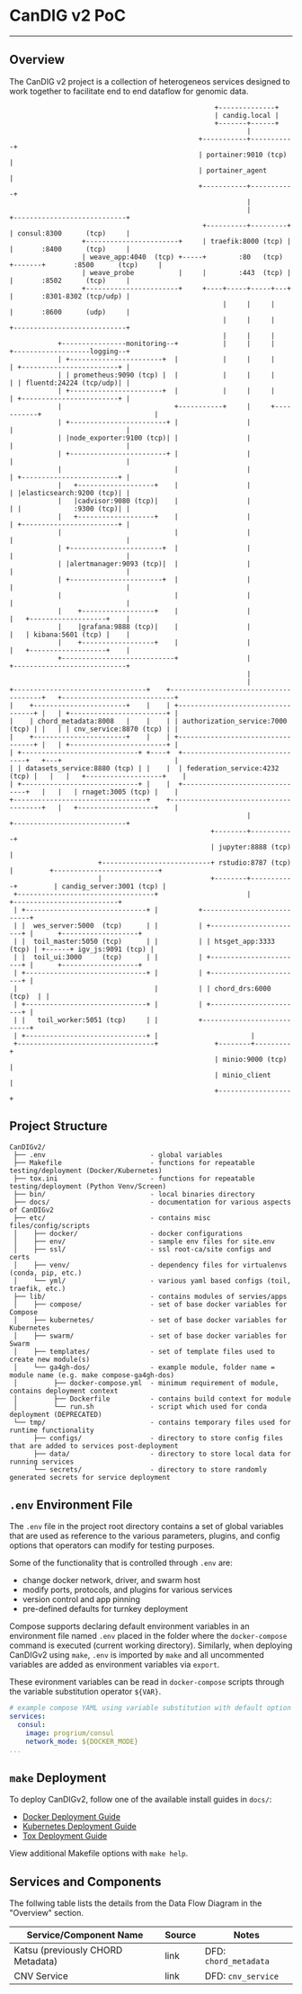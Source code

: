 # CanDIG v2 PoC

- - -

## Overview

The CanDIG v2 project is a collection of heterogeneos services designed to work together to facilitate end to end
dataflow for genomic data.

```plaintext
                                                   +--------------+
                                                   | candig.local |
                                                   +-------+------+
                                                           |
                                               +-----------+-----------+
                                               | portainer:9010 (tcp)  |
                                               | portainer_agent       |
                                               +-----------+-----------+
                                                           |
                                                           |                 +----------------------------+
                                                +----------+---------+       | consul:8300      (tcp)     |
                  +-----------------------+     | traefik:8000 (tcp) |       |       :8400      (tcp)     |
                  | weave_app:4040  (tcp) +-----+        :80   (tcp) +-------+       :8500      (tcp)     |
                  | weave_probe           |     |        :443  (tcp) |       |       :8502      (tcp)     |
                  +-----------------------+     +----+-----+-----+---+       |       :8301-8302 (tcp/udp) |
                                                     |     |     |           |       :8600      (udp)     |
                                                     |     |     |           +----------------------------+
                                                     |     |     |
            +----------------monitoring--+           |     |     |           +-------------------logging--+
            | +-----------------------+  |           |     |     |           | +------------------------+ |
            | | prometheus:9090 (tcp) |  |           |     |     |           | | fluentd:24224 (tcp/udp)| |
            | +-----------------------+  |           |     |     |           | +------------------------+ |
            |                            +-----------+     |     +-----------+                            |
            | +------------------------+ |                 |                 |                            |
            | |node_exporter:9100 (tcp)| |                 |                 |                            |
            | +------------------------+ |                 |                 |                            |
            |                            |                 |                 | +------------------------+ |
            |   +-------------------+    |                 |                 | |elasticsearch:9200 (tcp)| |
            |   |cadvisor:9080 (tcp)|    |                 |                 | |             :9300 (tcp)| |
            |   +-------------------+    |                 |                 | +------------------------+ |
            |                            |                 |                 |                            |
            | +-----------------------+  |                 |                 |                            |
            | |alertmanager:9093 (tcp)|  |                 |                 |                            |
            | +-----------------------+  |                 |                 |                            |
            |                            |                 |                 |                            |
            |    +------------------+    |                 |                 |   +-------------------+    |
            |    |grafana:9888 (tcp)|    |                 |                 |   | kibana:5601 (tcp) |    |
            |    +------------------+    |                 |                 |   +-------------------+    |
            +----------------------------+                 |                 +----------------------------+
                                                           |
                                                           |
+---------------------------------+    +--------------------------------------+   +----------------------------+
|    +-----------------------+    |    | +----------------------------------+ |   | +------------------------+ |
|    | chord_metadata:8008   |    |    | | authorization_service:7000 (tcp) | |   | | cnv_service:8870 (tcp) | |
|    +-----------------------+    |    | +----------------------------------+ |   | +------------------------+ |
| +-----------------------------+ +----+  +-------------------------------+   +---+                            |
| | datasets_service:8880 (tcp) | |    |  | federation_service:4232 (tcp) |   |   |   +-------------------+    |
| +-----------------------------+ |    |  +-------------------------------+   |   |   | rnaget:3005 (tcp) |    |
+---------------------------------+    +--------------------------------------+   |   +-------------------+    |
                                                           |                      +----------------------------+
                                                  +--------+-----------+
                                                  | jupyter:8888 (tcp) |
                      +---------------------------+ rstudio:8787 (tcp) |         +--------------------------+
                      |                           +--------+-----------+         | candig_server:3001 (tcp) |
 +----------------------------------+                      |                     +--------------------------+
 | +------------------------------+ |          +---------------------------+
 | |  wes_server:5000  (tcp)      | |          | +-----------------------+ |      +-------------------+
 | |  toil_master:5050 (tcp)      | |          | | htsget_app:3333 (tcp) | +------+ igv_js:9091 (tcp) |
 | |  toil_ui:3000     (tcp)      | |          | +-----------------------+ |      +-------------------+
 | +------------------------------+ |          | +-----------------------+ |
 |                                  |          | | chord_drs:6000 (tcp)  | |
 | +------------------------------+ |          | +-----------------------+ |
 | |   toil_worker:5051 (tcp)     | |          +---------------------------+
 | +------------------------------+ |                       |
 +----------------------------------+              +--------+---------+
                                                   | minio:9000 (tcp) |
                                                   | minio_client     |
                                                   +------------------+

```

## Project Structure

```plaintext
CanDIGv2/
 ├── .env                          - global variables
 ├── Makefile                      - functions for repeatable testing/deployment (Docker/Kubernetes)
 ├── tox.ini                       - functions for repeatable testing/deployment (Python Venv/Screen)
 ├── bin/                          - local binaries directory
 ├── docs/                         - documentation for various aspects of CanDIGv2
 ├── etc/                          - contains misc files/config/scripts
 │    ├── docker/                  - docker configurations
 │    ├── env/                     - sample env files for site.env
 │    ├── ssl/                     - ssl root-ca/site configs and certs
 │    ├── venv/                    - dependency files for virtualenvs (conda, pip, etc.)
 │    └── yml/                     - various yaml based configs (toil, traefik, etc.)
 ├── lib/                          - contains modules of servies/apps
 │    ├── compose/                 - set of base docker variables for Compose
 │    ├── kubernetes/              - set of base docker variables for Kubernetes
 │    ├── swarm/                   - set of base docker variables for Swarm
 │    ├── templates/               - set of template files used to create new module(s)
 │    └── ga4gh-dos/               - example module, folder name = module name (e.g. make compose-ga4gh-dos)
 │         ├── docker-compose.yml  - minimum requirement of module, contains deployment context
 │         ├── Dockerfile          - contains build context for module
 │         └── run.sh              - script which used for conda deployment (DEPRECATED)
 └── tmp/                          - contains temporary files used for runtime functionality
      ├── configs/                 - directory to store config files that are added to services post-deployment
      ├── data/                    - directory to store local data for running services
      └── secrets/                 - directory to store randomly generated secrets for service deployment
```

## `.env` Environment File

The `.env` file in the project root directory contains a set of global variables that are used as reference to
the various parameters, plugins, and config options that operators can modify for testing purposes.

Some of the functionality that is controlled through `.env` are:

* change docker network, driver, and swarm host
* modify ports, protocols, and plugins for various services
* version control and app pinning
* pre-defined defaults for turnkey deployment

Compose supports declaring default environment variables in an environment file named `.env` placed in the folder
where the `docker-compose` command is executed (current working directory). Similarly, when deploying CanDIGv2
using `make`, `.env` is imported by `make` and all uncommented variables are added as environment variables via
`export`.

These evironment variables can be read in `docker-compose` scripts through the variable substitution operator
`${VAR}`.

```yaml
# example compose YAML using variable substitution with default option
services:
  consul:
    image: progrium/consul
    network_mode: ${DOCKER_MODE}
...
```

## `make` Deployment

To deploy CanDIGv2, follow one of the available install guides in `docs/`:

* [Docker Deployment Guide](./docs/install-docker.md)
* [Kubernetes Deployment Guide](./docs/install-kubernetes.md)
* [Tox Deployment Guide](./docs/install-tox.md)

View additional Makefile options with `make help`.


## Services and Components

The follwing table lists the details from the Data Flow Diagram in the "Overview" section.

| Service/Component Name                  | Source            | Notes                  |
| ----------------------                  |----------------   |--------                |
| Katsu (previously CHORD Metadata)       | link              | DFD: `chord_metadata`  |
| CNV Service                             | link              | DFD: `cnv_service`     |